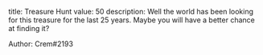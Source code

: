 title: Treasure Hunt
value: 50
description: Well the world has been looking for this treasure for the last 25 years. Maybe you will have a better chance at finding it?

Author: Crem#2193

